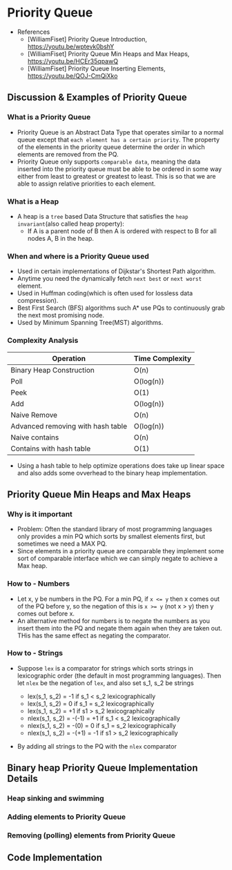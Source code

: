 # Priority Queue

- References
  - [WilliamFiset] Priority Queue Introduction, https://youtu.be/wptevk0bshY
  - [WilliamFiset] Priority Queue Min Heaps and Max Heaps, https://youtu.be/HCEr35qpawQ
  - [WilliamFiset] Priority Queue Inserting Elements, https://youtu.be/QOJ-CmQiXko

## Discussion & Examples of Priority Queue

### What is a Priority Queue

- Priority Queue is an Abstract Data Type that operates similar to a normal queue except that `each element has a certain priority`. The property of the elements in the priority queue determine the order in which elements are removed from the PQ.
- Priority Queue only supports `comparable data`, meaning the data inserted into the priority queue must be able to be ordered in some way either from least to greatest or greatest to least. This is so that we are able to assign relative priorities to each element.

### What is a Heap

- A heap is a `tree` based Data Structure that satisfies the `heap invariant`(also called heap property):
  - If A is a parent node of B then A is ordered with respect to B for all nodes A, B in the heap.

### When and where is a Priority Queue used

- Used in certain implementations of Dijkstar's Shortest Path algorithm.
- Anytime you need the dynamically fetch `next best` or `next worst` element.
- Used in Huffman coding(which is often used for lossless data compression).
- Best First Search (BFS) algorithms such A* use PQs to continuously grab the next most promising node.
- Used by Minimum Spanning Tree(MST) algorithms.

### Complexity Analysis

| Operation                         | Time Complexity |
| --------------------------------- | --------------- |
| Binary Heap Construction          | O(n)            |
| Poll                              | O(log(n))       |
| Peek                              | O(1)            |
| Add                               | O(log(n))       |
| Naive Remove                      | O(n)            |
| Advanced removing with hash table | O(log(n))       |
| Naive contains                    | O(n)            |
| Contains with hash table          | O(1)            |

- Using a hash table to help optimize operations does take up linear space and also adds some ovverhead to the binary heap implementation.

## Priority Queue Min Heaps and Max Heaps

### Why is it important

- Problem: Often the standard library of most programming languages only provides a min PQ which sorts by smallest elements first, but sometimes we need a MAX PQ.
- Since elements in a priority queue are comparable they implement some sort of comparable interface which we can simply negate to achieve a Max heap.

### How to - Numbers

- Let x, y be numbers in the PQ. For a min PQ, if `x <= y` then x comes out of the PQ before y, so the negation of this is `x >= y` (not x > y) then y comes out before x.
- An alternative method for numbers is to negate the numbers as you insert them into the PQ and negate them again when they are taken out. THis has the same effect as negating the comparator.

### How to - Strings

- Suppose `lex` is a comparator for strings which sorts strings in lexicographic order (the default in most programming languages). Then let `nlex` be the negation of `lex`, and also set s_1, s_2 be strings
  - lex(s_1, s_2) = -1 if s_1 < s_2 lexicographically
  - lex(s_1, s_2) = 0 if s_1 = s_2 lexicographically
  - lex(s_1, s_2) = +1 if s1 > s_2 lexicographically
  - nlex(s_1, s_2) = -(-1) = +1 if s_1 < s_2 lexicographically
  - nlex(s_1, s_2) = -(0) = 0 if s_1 = s_2 lexicographically
  - nlex(s_1, s_2) = -(+1) = -1 if s1 > s_2 lexicographically

- By adding all strings to the PQ with the `nlex` comparator

## Binary heap Priority Queue Implementation Details

### Heap sinking and swimming

### Adding elements to Priority Queue

### Removing (polling) elements from Priority Queue

## Code Implementation